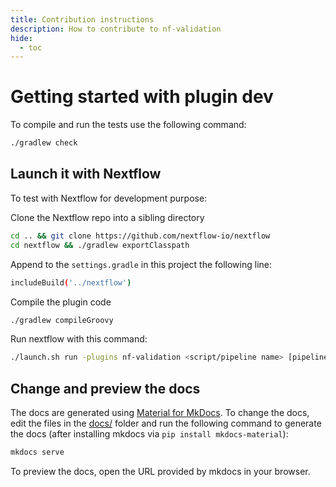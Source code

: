 ```yaml
---
title: Contribution instructions
description: How to contribute to nf-validation
hide:
  - toc
---
```


# Getting started with plugin dev

To compile and run the tests use the following command:

```bash
./gradlew check
```

## Launch it with Nextflow

To test with Nextflow for development purpose:

Clone the Nextflow repo into a sibling directory

   ```bash
   cd .. && git clone https://github.com/nextflow-io/nextflow
   cd nextflow && ./gradlew exportClasspath
   ```

Append to the `settings.gradle` in this project the following line:

   ```bash
   includeBuild('../nextflow')
   ```

Compile the plugin code

   ```bash
   ./gradlew compileGroovy
   ```

Run nextflow with this command:

   ```bash
   ./launch.sh run -plugins nf-validation <script/pipeline name> [pipeline params]
   ```

## Change and preview the docs

The docs are generated using [Material for MkDocs](https://squidfunk.github.io/mkdocs-material/). To change the docs, edit the files in the [docs/](https://github.com/nextflow-io/nf-validation/tree/master/docs) folder and run the following command to generate the docs (after installing mkdocs via `pip install mkdocs-material`):

```bash
mkdocs serve
```

To preview the docs, open the URL provided by mkdocs in your browser.
